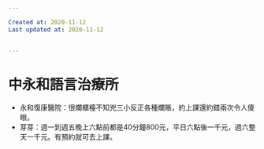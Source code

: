```yaml
---

Created at: 2020-11-12
Last updated at: 2020-11-12


---
```


# 中永和語言治療所


* 永和復康醫院：很爛櫃檯不知兇三小反正各種爛賬，約上課還約錯兩次令人傻眼。
* 芽芽：週一到週五晚上六點前都是40分鐘800元，平日六點後一千元，週六整天一千元。有預約就可去上課。


